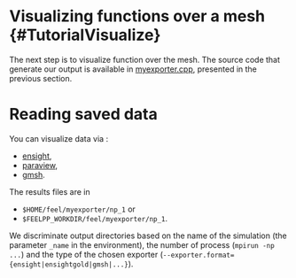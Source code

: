 Visualizing functions over a mesh {#TutorialVisualize}
======================================
<!-- toc -->


The next step is to visualize function over the mesh. The source code that generate our output is
available in [myexporter.cpp](code/05-myexporter.cpp), presented in the previous section. 

# Reading saved data 

You can visualize data via :
- [ensight](https://www.ceisoftware.com/),
- [paraview](www.paraview.org/),
- [gmsh](http://geuz.org/gmsh).

The results files are in 
- `$HOME/feel/myexporter/np_1` or 
- `$FEELPP_WORKDIR/feel/myexporter/np_1`.

We discriminate output directories based on the name of the simulation (the parameter `_name` in 
the environment), the number of process (`mpirun -np ...`) and the type of the chosen exporter
(`--exporter.format={ensight|ensightgold|gmsh|...}`).
